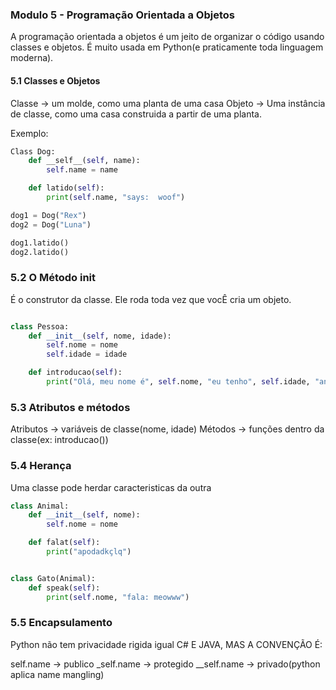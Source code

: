 ### Modulo 5 - Programação Orientada a Objetos

A programação orientada a objetos é um jeito de organizar o código usando classes e objetos. 
É muito usada em Python(e praticamente toda linguagem moderna).

#### 5.1 Classes e Objetos

Classe -> um molde, como uma planta de uma casa
Objeto -> Uma instância de classe, como uma casa construida a partir de uma planta.

Exemplo: 

```python 
Class Dog:
    def __self__(self, name):
        self.name = name

    def latido(self):
        print(self.name, "says:  woof")

dog1 = Dog("Rex")
dog2 = Dog("Luna")

dog1.latido()
dog2.latido()
```

### 5.2 O Método __init__
É o construtor da classe. Ele roda toda vez que vocÊ cria um objeto.

```python

class Pessoa:
    def __init__(self, nome, idade):
        self.nome = nome
        self.idade = idade

    def introducao(self):
        print("Olá, meu nome é", self.nome, "eu tenho", self.idade, "anos de idade")

```

### 5.3 Atributos e métodos

Atributos -> variáveis de classe(nome, idade)
Métodos -> funções dentro da classe(ex: introducao())

### 5.4 Herança

Uma classe pode herdar caracteristicas da outra

```python 
class Animal:
    def __init__(self, nome):
        self.nome = nome

    def falat(self):
        print("apodadkçlq")


class Gato(Animal):
    def speak(self):
        print(self.nome, "fala: meowww")
```

### 5.5 Encapsulamento

Python não tem privacidade rigida igual C# E JAVA, MAS A CONVENÇÃO É:

self.name -> publico
_self.name -> protegido
__self.name -> privado(python aplica name mangling)